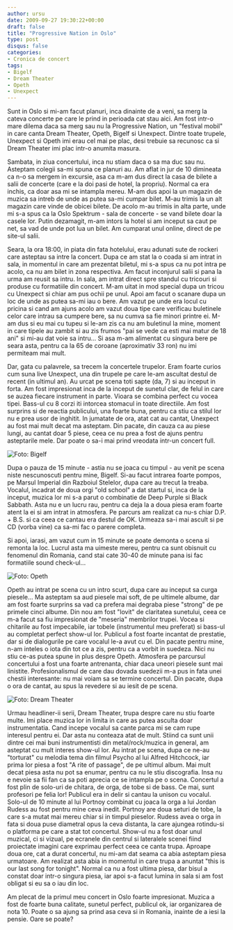 ```yaml
---
author: ursu
date: 2009-09-27 19:30:22+00:00
draft: false
title: "Progressive Nation in Oslo"
type: post
disqus: false
categories:
- Cronica de concert
tags:
- Bigelf
- Dream Theater
- Opeth
- Unexpect
---
```

Sunt in Oslo si mi-am facut planuri, inca dinainte de a veni, sa merg la cateva concerte pe care le prind in perioada cat stau aici. Am fost intr-o mare dilema daca sa merg sau nu la Progressive Nation, un "festival mobil" in care canta Dream Theater, Opeth, Bigelf si Unexpect. Dintre toate trupele, Unexpect si Opeth imi erau cel mai pe plac, desi trebuie sa recunosc ca si Dream Theater imi plac intr-o anumita masura.

Sambata, in ziua concertului, inca nu stiam daca o sa ma duc sau nu. Asteptam colegii sa-mi spuna ce planuri au. Am aflat in jur de 10 dimineata ca n-o sa mergem in excursie, asa ca m-am dus direct la casa de bilete a salii de concerte (care e la doi pasi de hotel, la propriu). Normal ca era inchis, ca doar asa mi se intampla mereu. M-am dus apoi la un magazin de muzica sa intreb de unde as putea sa-mi cumpar bilet. M-au trimis la un alt magazin care vinde de obicei bilete. De acolo m-au trimis in alta parte, unde mi s-a spus ca la Oslo Spektrum - sala de concerte - se vand bilete doar la casele lor. Putin dezamagit, m-am intors la hotel si am inceput sa caut pe net, sa vad de unde pot lua un bilet. Am cumparat unul online, direct de pe site-ul salii.

Seara, la ora 18:00, in piata din fata hotelului, erau adunati sute de rockeri care asteptau sa intre la concert. Dupa ce am stat la o coada si am intrat in sala, in momentul in care am prezentat biletul, mi s-a spus ca nu pot intra pe acolo, ca nu am bilet in zona respectiva. Am facut inconjurul salii si pana la urma am reusit sa intru. In sala, am intrat direct spre standul cu tricouri si produse cu formatiile din concert. M-am uitat in mod special dupa un tricou cu Unexpect si chiar am pus ochii pe unul. Apoi am facut o scanare dupa un loc de unde as putea sa-mi iau o bere. Am vazut pe unde era locul cu pricina si cand am ajuns acolo am vazut doua tipe care verificau buletinele celor care intrau sa cumpere bere, sa nu cumva sa fie minori printre ei. M-am dus si eu mai cu tupeu si le-am zis ca nu am buletinul la mine, moment in care tipele au zambit si au zis frumos "pai se vede ca esti mai matur de 18 ani" si mi-au dat voie sa intru... Si asa m-am alimentat cu singura bere pe seara asta, pentru ca la 65 de coroane (aproximativ 33 ron) nu imi permiteam mai mult.

Dar, gata cu palavrele, sa trecem la concertele trupelor. Eram foarte curios cum suna live Unexpect, una din trupele pe care le-am ascultat destul de recent (in ultimul an). Au urcat pe scena toti sapte (da, 7) si au inceput in forta. Am fost impresionat inca de la inceput de sunetul clar, de felul in care se auzea fiecare instrument in parte. Vioara se combina perfect cu vocea tipei. Bass-ul cu 8 corzi iti intorcea stomacul in toate directiile. Am fost surprins si de reactia publicului, una foarte buna, pentru ca stiu ca stilul lor nu e prea usor de inghitit. In jumatate de ora, atat cat au cantat, Unexpect au fost mai mult decat ma asteptam. Din pacate, din cauza ca au piese lungi, au cantat doar 5 piese, ceea ce nu prea a fost de ajuns pentru asteptarile mele. Dar poate o sa-i mai prind vreodata intr-un concert full. 

![Foto: Bigelf](/img/bigelf_3960136216_o.jpg)


Dupa o pauza de 15 minute - astia nu se joaca cu timpul - au venit pe scena niste nescunoscuti pentru mine, Bigelf. Si-au facut intrarea foarte pompos, pe Marsul Imperial din Razboiul Stelelor, dupa care au trecut la treaba. Vocalul, incadrat de doua orgi "old school" a dat startul si, inca de la inceput, muzica lor mi s-a parut o combinatie de Deep Purple si Black Sabbath. Asta nu e un lucru rau, pentru ca deja la a doua piesa eram foarte atent la ei si am intrat in atmosfera. Pe parcurs am realizat ca nu-s chiar D.P. + B.S. si ca ceea ce cantau era destul de OK. Urmeaza sa-i mai ascult si pe CD (vorba vine) ca sa-mi fac o parere completa.

Si apoi, iarasi, am vazut cum in 15 minute se poate demonta o scena si remonta la loc. Lucrul asta ma uimeste mereu, pentru ca sunt obisnuit cu fenomenul din Romania, cand stai cate 30-40 de minute pana isi fac formatiile sound check-ul...

![Foto: Opeth](/img/opeth_3960138474_o.jpg)


Opeth au intrat pe scena cu un intro scurt, dupa care au inceput sa curga piesele... Ma asteptam sa aud piesele mai soft, de pe ultimele albume, dar am fost foarte surprins sa vad ca prefera mai degraba piese "strong" de pe primele cinci albume. Din nou am fost "lovit" de claritatea sunetului, ceea ce m-a facut sa fiu impresionat de "meseria" membrilor trupei. Vocea si chitarile au fost impecabile, iar tobele (instrumentul meu preferat) si bass-ul au completat perfect show-ul lor. Publicul a fost foarte incantat de prestatie, dar si de dialogurile pe care vocalul le-a avut cu el. Din pacate pentru mine, n-am inteles o iota din tot ce a zis, pentru ca a vorbit in suedeza. Nici nu stiu ce-as putea spune in plus despre Opeth. Atmosfera pe parcursul concertului a fost una foarte antrenanta, chiar daca uneori piesele sunt mai linistite. Profesionalismul de care dau dovada suedezii m-a pus in fata unei chestii interesante: nu mai voiam sa se termine concertul. Din pacate, dupa o ora de cantat, au spus la revedere si au iesit de pe scena.

![Foto: Dream Theater](/img/dream-theater_3960176752_o.jpg)


Urmau headliner-ii serii, Dream Theater, trupa despre care nu stiu foarte multe. Imi place muzica lor in limita in care as putea asculta doar instrumentatia. Cand incepe vocalul sa cante parca mi se cam rupe interesul pentru ei. Dar asta nu conteaza atat de mult. Stiind ca sunt unii dintre cei mai buni instrumentisti din metal/rock/muzica in general, am asteptat cu mult interes show-ul lor. Au intrat pe scena, dupa ce ne-au "torturat" cu melodia tema din filmul Psycho al lui Alfred Hitchcock, iar prima lor piesa a fost "A rite of passage", de pe ultimul album. Mai mult decat piesa asta nu pot sa enumar, pentru ca nu le stiu discografia. Insa nu e nevoie sa fii fan ca sa poti aprecia ce se intampla pe o scena. Concertul a fost plin de solo-uri de chitara, de orga, de tobe si de bass. Ce mai, sunt profesori pe felia lor! Publicul era in delir si cantau la unison cu vocalul. Solo-ul de 10 minute al lui Portnoy combinat cu joaca la orga a lui Jordan Rudess au fost pentru mine ceva inedit. Portnoy are doua seturi de tobe, la care s-a mutat mai mereu chiar si in timpul pieselor. Rudess avea o orga in fata si doua puse diametral opus la ceva distanta, la care ajungea rotindu-si o platforma pe care a stat tot concertul. Show-ul nu a fost doar unul muzical, ci si vizual, pe ecranele din centrul si lateralele scenei fiind proiectate imagini care exprimau perfect ceea ce canta trupa. Aproape doua ore, cat a durat concertul, nu mi-am dat seama ca abia asteptam piesa urmatoare. Am realizat asta abia in momentul in care trupa a anuntat "this is our last song for tonight". Normal ca nu a fost ultima piesa, dar bisul a constat doar intr-o singura piesa, iar apoi s-a facut lumina in sala si am fost obligat si eu sa o iau din loc.

Am plecat de la primul meu concert in Oslo foarte impresionat. Muzica a fost de foarte buna calitate, sunetul perfect, publicul ok, iar organizarea de nota 10. Poate o sa ajung sa prind asa ceva si in Romania, inainte de a iesi la pensie. Oare se poate?
